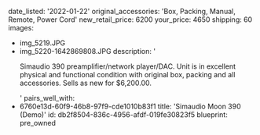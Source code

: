 date_listed: '2022-01-22'
original_accessories: 'Box, Packing, Manual, Remote, Power Cord'
new_retail_price: 6200
your_price: 4650
shipping: 60
images:
  - img_5219.JPG
  - img_5220-1642869808.JPG
description: '<p>Simaudio 390 preamplifier/network player/DAC. Unit is in excellent physical and functional condition with original box, packing and all accessories. Sells as new for $6,200.00.&nbsp;</p>'
pairs_well_with:
  - 6760e13d-60f9-46b8-97f9-cde1010b83f1
title: 'Simaudio Moon 390 (Demo)'
id: db2f8504-836c-4956-afdf-019fe30823f5
blueprint: pre_owned
